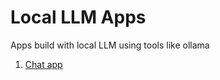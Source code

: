 # Local LLM Apps

Apps build with local LLM using tools like ollama

1. [Chat app](https://github.com/przbadu-ai/local-llm-apps/tree/main)